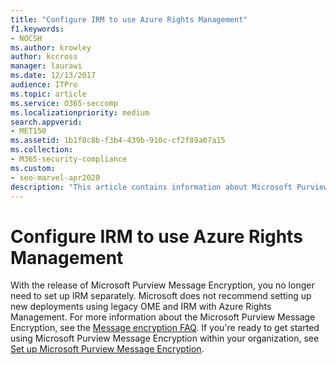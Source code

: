 ```yaml
---
title: "Configure IRM to use Azure Rights Management"
f1.keywords:
- NOCSH
ms.author: krowley
author: kccross
manager: laurawi
ms.date: 12/13/2017
audience: ITPro
ms.topic: article
ms.service: O365-seccomp
ms.localizationpriority: medium
search.appverid:
- MET150
ms.assetid: 1b1f8c8b-f3b4-439b-910c-cf2f89a07a15
ms.collection:
- M365-security-compliance
ms.custom:
- seo-marvel-apr2020
description: "This article contains information about Microsoft Purview Message Encryption."
---
```


# Configure IRM to use Azure Rights Management

With the release of Microsoft Purview Message Encryption, you no longer need to set up IRM separately. Microsoft does not recommend setting up new deployments using legacy OME and IRM with Azure Rights Management. For more information about the Microsoft Purview Message Encryption, see the [Message encryption FAQ](./ome-faq.yml). If you're ready to get started using Microsoft Purview Message Encryption within your organization, see [Set up Microsoft Purview Message Encryption](./set-up-new-message-encryption-capabilities.md).
